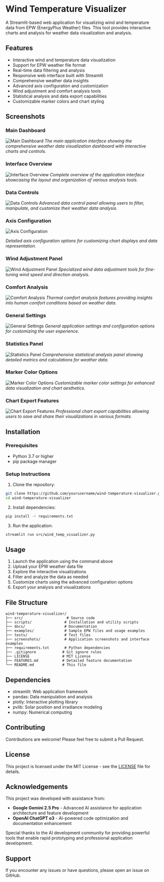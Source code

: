 
# Wind Temperature Visualizer

A Streamlit-based web application for visualizing wind and temperature data from EPW (EnergyPlus Weather) files. This tool provides interactive charts and analysis for weather data visualization and analysis.

## Features

- Interactive wind and temperature data visualization
- Support for EPW weather file format
- Real-time data filtering and analysis
- Responsive web interface built with Streamlit
- Comprehensive weather data insights
- Advanced axis configuration and customization
- Wind adjustment and comfort analysis tools
- Statistical analysis and data export capabilities
- Customizable marker colors and chart styling

## Screenshots

### Main Dashboard
![Main Dashboard](screenshots/main_dashboard.png)
*The main application interface showing the comprehensive weather data visualization dashboard with interactive charts and controls.*

### Interface Overview
![Interface Overview](screenshots/interface_overview.png)
*Complete overview of the application interface showcasing the layout and organization of various analysis tools.*

### Data Controls
![Data Controls](screenshots/data_controls.png)
*Advanced data control panel allowing users to filter, manipulate, and customize their weather data analysis.*

### Axis Configuration
![Axis Configuration](screenshots/axis_configuration.png)

*Detailed axis configuration options for customizing chart displays and data representation.*

### Wind Adjustment Panel
![Wind Adjustment Panel](screenshots/wind_adjustment_panel.png)
*Specialized wind data adjustment tools for fine-tuning wind speed and direction analysis.*

### Comfort Analysis
![Comfort Analysis](screenshots/comfort_analysis.png)
*Thermal comfort analysis features providing insights into human comfort conditions based on weather data.*

### General Settings
![General Settings](screenshots/general_settings.png)
*General application settings and configuration options for customizing the user experience.*

### Statistics Panel
![Statistics Panel](screenshots/statistics_panel.png)
*Comprehensive statistical analysis panel showing detailed metrics and calculations for weather data.*

### Marker Color Options
![Marker Color Options](screenshots/marker_color_options.png)
*Customizable marker color settings for enhanced data visualization and chart aesthetics.*

### Chart Export Features
![Chart Export Features](screenshots/chart_export_features.png)
*Professional chart export capabilities allowing users to save and share their visualizations in various formats.*

## Installation

### Prerequisites

- Python 3.7 or higher
- pip package manager

### Setup Instructions

1. Clone the repository:
```bash
git clone https://github.com/yourusername/wind-temperature-visualizer.git
cd wind-temperature-visualizer
```

2. Install dependencies:
```bash
pip install -r requirements.txt
```

3. Run the application:
```bash
streamlit run src/wind_temp_visualizer.py
```

## Usage

1. Launch the application using the command above
2. Upload your EPW weather data file
3. Explore the interactive visualizations
4. Filter and analyze the data as needed
5. Customize charts using the advanced configuration options
6. Export your analysis and visualizations

## File Structure

```
wind-temperature-visualizer/
├── src/                    # Source code
├── scripts/               # Installation and utility scripts
├── docs/                  # Documentation
├── examples/              # Sample EPW files and usage examples
├── tests/                 # Test files
├── screenshots/           # Application screenshots and interface examples
├── requirements.txt       # Python dependencies
├── .gitignore            # Git ignore rules
├── LICENSE               # MIT License
├── FEATURES.md           # Detailed feature documentation
└── README.md             # This file
```

## Dependencies

- streamlit: Web application framework
- pandas: Data manipulation and analysis
- plotly: Interactive plotting library
- pvlib: Solar position and irradiance modeling
- numpy: Numerical computing

## Contributing

Contributions are welcome! Please feel free to submit a Pull Request.

## License

This project is licensed under the MIT License - see the [LICENSE](LICENSE) file for details.

## Acknowledgements

This project was developed with assistance from:
- **Google Gemini 2.5 Pro** - Advanced AI assistance for application architecture and feature development
- **OpenAI ChatGPT o3** - AI-powered code optimization and documentation enhancement

Special thanks to the AI development community for providing powerful tools that enable rapid prototyping and professional application development.

## Support

If you encounter any issues or have questions, please open an issue on GitHub.
